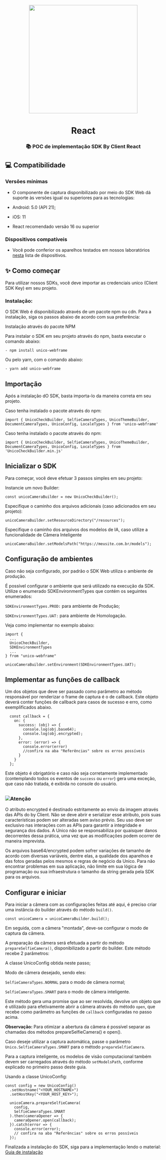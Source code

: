 <p align='center'>
  <a href='https://unico.io'>
    <img width='350' src='https://unico.io/wp-content/uploads/2024/05/idcloud-horizontal-color.svg'></img>
  </a>
</p>

<h1 align='center'>React</h1>

<div align='center'>

### 📚 POC de implementação SDK By Client React

</div>

## 💻 Compatibilidade

### Versões mínimas

- O componente de captura disponibilizado por meio do SDK Web dá suporte às versões igual ou superiores para as tecnologias:

- Android: 5.0 (API 21);

- iOS: 11

- React recomendado versão 16 ou superior

### Dispositivos compatíveis

- Você pode conferior os aparelhos testados em nossos laboratórios <a href='https://devcenter.unico.io/idcloud/integracao/integracao-by-unico/visao-geral#dispositivos-compativeis'>nesta</a> lista de dispositivos.

## ✨ Como começar

Para utilizar nossos SDKs, você deve importar as credenciais unico (Client SDK Key) em seu projeto.

### Instalação:

O SDK Web é disponibilizado através de um pacote npm ou cdn. Para a instalação, siga os passos abaixo de acordo com sua preferência:

Instalação através do pacote NPM​

Para instalar o SDK em seu projeto através do npm, basta executar o comando abaixo:

```- npm install unico-webframe```

Ou pelo yarn, com o comando abaixo:

```- yarn add unico-webframe```

## Importação

Após a instalação dO SDK, basta importa-lo da maneira correta em seu projeto.

Caso tenha instalado o pacote através do npm:

```import { UnicoCheckBuilder, SelfieCameraTypes, UnicoThemeBuilder, DocumentCameraTypes, UnicoConfig, LocaleTypes } from 'unico-webframe'```

Caso tenha instalado o pacote através do npm:

```import { UnicoCheckBuilder, SelfieCameraTypes, UnicoThemeBuilder, DocumentCameraTypes, UnicoConfig, LocaleTypes } from 'UnicoCheckBuilder.min.js'```

## Inicializar o SDK

Para começar, você deve efetuar 3 passos simples em seu projeto:

Instancie um novo Builder:

```const unicoCameraBuilder = new UnicoCheckBuilder();```

Especifique o caminho dos arquivos adicionais (caso adicionados em seu projeto):

```unicoCameraBuilder.setResourceDirectory("/resources");```

Especifique o caminho dos arquivos dos modelos de IA, caso utilize a funcionalidade de Câmera Inteligente

```unicoCameraBuilder.setModelsPath("https://meusite.com.br/models");```

## Configuração de ambientes

Caso não seja configurado, por padrão o SDK Web utiliza o ambiente de produção.

É possível configurar o ambiente que será utilizado na execução da SDK. Utilize o enumerado SDKEnvironmentTypes que contém os seguintes enumerados:

```SDKEnvironmentTypes.PROD:``` para ambiente de Produção;

```SDKEnvironmentTypes.UAT:``` para ambiente de Homologação.

Veja como implementar no exemplo abaixo:

```
import {
  ...
  UnicoCheckBuilder,
  SDKEnvironmentTypes
  ...
} from "unico-webframe"

unicoCameraBuilder.setEnvironment(SDKEnvironmentTypes.UAT);
```

## Implementar as funções de callback

Um dos objetos que deve ser passado como parâmetro ao método responsável por renderizar o frame de captura é o de callback. Este objeto deverá conter funções de callback para casos de sucesso e erro, como exemplificados abaixo.

```
  const callback = {
    on: {
      success: (obj) => {
        console.log(obj.base64);
        console.log(obj.encrypted);        
      },
      error: (error) => {
        console.error(error)
        //confira na aba "Referências" sobre os erros possíveis
      }
    }
  };
```

Este objeto é obrigatório e caso não seja corretamente implementado (contemplando todos os eventos de ```success``` ou ```error```) gera uma exceção, que caso não tratada, é exibida no console do usuário.

##

### ![Atenção](https://img.shields.io/badge/⚠️%20Atenção-red)

O atributo encrypted é destinado estritamente ao envio da imagem através das APIs do by Client. Não se deve abrir e serializar esse atributo, pois suas características podem ser alteradas sem aviso prévio. Seu uso deve ser exclusivo nas interações com as APIs para garantir a integridade e segurança dos dados. A Unico não se responsabiliza por quaisquer danos decorrentes dessa prática, uma vez que as modificações podem ocorrer de maneira imprevista.

Os arquivos base64/encrypted podem sofrer variações de tamanho de acordo com diversas variáveis, dentre elas, a qualidade dos aparelhos e das fotos geradas pelos mesmos e regras de negócio da Unico. Para não encontrar problemas em sua aplicação, não limite em sua lógica de programação ou sua infraestrutura o tamanho da string gerada pela SDK para os arquivos.

## Configurar e iniciar

Para iniciar a câmera com as configurações feitas até aqui, é preciso criar uma instância do builder através do método ```build()```.

```const unicoCamera = unicoCameraBuilder.build();```

Em seguida, com a câmera "montada", deve-se configurar o modo de captura da câmera.

A preparação da câmera será efetuada a partir do método ```prepareSelfieCamera()```, disponibilizado a partir do builder. Este método recebe 2 parâmetros:

A classe UnicoConfig obtida neste passo;

Modo de câmera desejado, sendo eles:

```SelfieCameraTypes.NORMAL``` para o modo de câmera normal;

```SelfieCameraTypes.SMART``` para o modo de câmera inteligente.

Este método gera uma promise que ao ser resolvida, devolve um objeto que é utilizado para efetivamente abrir a câmera através do método ```open```, que recebe como parâmetro as funções de ```callback``` configuradas no passo acima.

**Observação:** Para otimizar a abertura da câmera é possível separar as chamadas dos métodos prepareSelfieCamera() e open().

Caso deseje utilizar a captura automática, passe o parâmetro ```Unico.SelfieCameraTypes.SMART``` para o método ```prepareSelfieCamera```.

Para a captura inteligente, os modelos de visão computacional também devem ser carregados através do método ```setModelsPath```, conforme explicado no primeiro passo deste guia.

Usando a classe UnicoConfig:

```
const config = new UnicoConfig()
  .setHostname("<YOUR_HOSTNAME>")
  .setHostKey("<YOUR_HOST_KEY>");

  unicoCamera.prepareSelfieCamera(
    config, 
    SelfieCameraTypes.SMART
  ).then(cameraOpener => {
    cameraOpener.open(callback);
  }).catch(error => {
    console.error(error);
    // confira na aba "Referências" sobre os erros possíveis
  });
```

Finalizada a instalação do SDK, siga para a implementação lendo o material: <a href='https://devcenter.unico.io/idcloud/integracao/sdk/integracao-sdks/sdk-web/guia-de-instalacao'>Guia de instalação</a>
